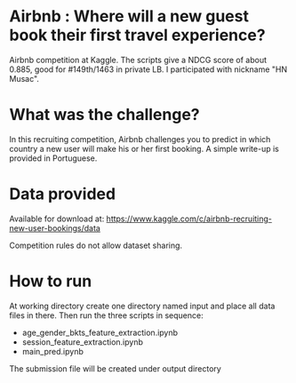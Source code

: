 # Airbnb : Where will a new guest book their first travel experience?
Airbnb competition at Kaggle. The scripts give a NDCG score of about 0.885, good for #149th/1463 in private LB.
I participated with nickname "HN Musac".

# What was the challenge?
In this recruiting competition, Airbnb challenges you to predict in which country a new user will make his or her first booking. 
A simple write-up is provided in Portuguese.

# Data provided
Available for download at:
https://www.kaggle.com/c/airbnb-recruiting-new-user-bookings/data

Competition rules do not allow dataset sharing.

# How to run
At working directory create one directory named input and place all data files in there. 
Then run the three scripts in sequence:
* age_gender_bkts_feature_extraction.ipynb
* session_feature_extraction.ipynb
* main_pred.ipynb

The submission file will be created under output directory



